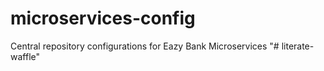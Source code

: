 # microservices-config
Central repository configurations for Eazy Bank Microservices
"# literate-waffle" 
